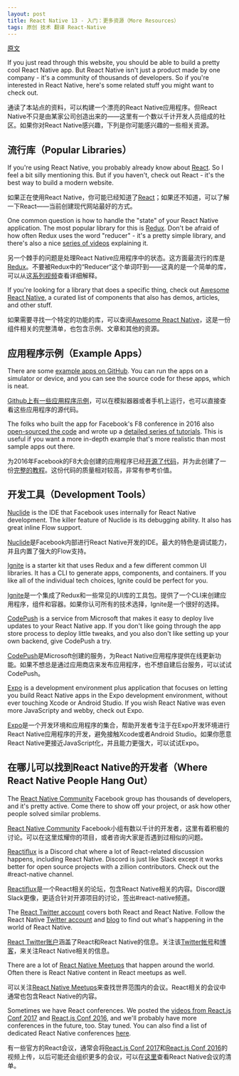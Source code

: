 ```yaml
---
layout: post
title: React Native 13 - 入门：更多资源（More Resources）
tags: 原创 技术 翻译 React-Native
---
```


[原文](https://facebook.github.io/react-native/docs/more-resources.html)

If you just read through this website, you should be able to build a pretty cool React Native app. But React Native isn't just a product made by one company - it's a community of thousands of developers. So if you're interested in React Native, here's some related stuff you might want to check out.

通读了本站点的资料，可以构建一个漂亮的React Native应用程序。但React Native不只是由某家公司创造出来的——这里有一个数以千计开发人员组成的社区。如果你对React Native感兴趣，下列是你可能感兴趣的一些相关资源。

## 流行库（Popular Libraries）

If you're using React Native, you probably already know about [React](https://facebook.github.io/react/). So I feel a bit silly mentioning this. But if you haven't, check out React - it's the best way to build a modern website.

如果正在使用React Native，你可能已经知道了[React](https://facebook.github.io/react/)；如果还不知道，可以了解一下React——当前创建现代网站最好的方式。

One common question is how to handle the "state" of your React Native application. The most popular library for this is [Redux](http://redux.js.org/). Don't be afraid of how often Redux uses the word "reducer" - it's a pretty simple library, and there's also a nice [series of videos](https://egghead.io/courses/getting-started-with-redux) explaining it.

另一个棘手的问题是处理React Native应用程序中的状态。这方面最流行的库是[Redux](http://redux.js.org/)。不要被Redux中的“Reducer“这个单词吓到——这真的是一个简单的库，可以从这[系列视频](https://egghead.io/courses/getting-started-with-redux)查看详细解释。

If you're looking for a library that does a specific thing, check out [Awesome React Native](http://www.awesome-react-native.com/), a curated list of components that also has demos, articles, and other stuff.

如果需要寻找一个特定的功能的库，可以查阅[Awesome React Native](http://www.awesome-react-native.com/)，这是一份组件相关的完整清单，也包含示例、文章和其他的资源。

## 应用程序示例（Example Apps）

There are some [example apps on GitHub](https://github.com/ReactNativeNews/React-Native-Apps). You can run the apps on a simulator or device, and you can see the source code for these apps, which is neat.

[Github上有一些应用程序示例](https://github.com/ReactNativeNews/React-Native-Apps)，可以在模拟器器或者手机上运行，也可以直接查看这些应用程序的源代码。

The folks who built the app for Facebook's F8 conference in 2016 also [open-sourced the code](https://github.com/fbsamples/f8app) and wrote up a [detailed series of tutorials](http://makeitopen.com/tutorials/building-the-f8-app/planning/). This is useful if you want a more in-depth example that's more realistic than most sample apps out there.

为2016年Facebook的F8大会创建的应用程序已经[开源了代码](https://github.com/fbsamples/f8app)，并为此创建了一份[完整的教程](http://makeitopen.com/tutorials/building-the-f8-app/planning/)。这份代码的质量相对较高，非常有参考价值。

## 开发工具（Development Tools）

[Nuclide](https://nuclide.io/) is the IDE that Facebook uses internally for React Native development. The killer feature of Nuclide is its debugging ability. It also has great inline Flow support.

[Nuclide](https://nuclide.io/)是Facebook内部进行React Native开发的IDE。最大的特色是调试能力，并且内置了强大的Flow支持。

[Ignite](https://github.com/infinitered/ignite) is a starter kit that uses Redux and a few different common UI libraries. It has a CLI to generate apps, components, and containers. If you like all of the individual tech choices, Ignite could be perfect for you.

[Ignite](https://github.com/infinitered/ignite)是一个集成了Redux和一些常见的UI库的工具包。提供了一个CLI来创建应用程序，组件和容器。如果你认可所有的技术选择，Ignite是一个很好的选择。

[CodePush](https://microsoft.github.io/code-push/) is a service from Microsoft that makes it easy to deploy live updates to your React Native app. If you don't like going through the app store process to deploy little tweaks, and you also don't like setting up your own backend, give CodePush a try.

[CodePush](https://microsoft.github.io/code-push/)是Microsoft创建的服务，为React Native应用程序提供在线更新功能。如果不想总是通过应用商店来发布应用程序，也不想自建后台服务，可以试试CodePush。

[Expo](https://docs.expo.io) is a development environment plus application that focuses on letting you build React Native apps in the Expo development environment, without ever touching Xcode or Android Studio. If you wish React Native was even more JavaScripty and webby, check out Expo.

[Expo](https://docs.expo.io)是一个开发环境和应用程序的集合，帮助开发者专注于在Expo开发环境进行React Native应用程序的开发，避免接触Xcode或者Android Studio。如果你愿意React Native更接近JavaScript化，并且能力更强大，可以试试Expo。

## 在哪儿可以找到React Native的开发者（Where React Native People Hang Out）

The [React Native Community](https://www.facebook.com/groups/react.native.community) Facebook group has thousands of developers, and it's pretty active. Come there to show off your project, or ask how other people solved similar problems.

[React Native Community](https://www.facebook.com/groups/react.native.community) Facebook小组有数以千计的开发者，这里有着积极的讨论。可以在这里炫耀你的项目，或者咨询大家是否遇到过相似的问题。

[Reactiflux](https://discord.gg/0ZcbPKXt5bZjGY5n) is a Discord chat where a lot of React-related discussion happens, including React Native. Discord is just like Slack except it works better for open source projects with a zillion contributors. Check out the #react-native channel.

[Reactiflux](https://discord.gg/0ZcbPKXt5bZjGY5n)是一个React相关的论坛，包含React Native相关的内容。Discord跟Slack更像，更适合针对开源项目的讨论，签出#react-native频道。

The [React Twitter account](https://twitter.com/reactjs) covers both React and React Native. Follow the React Native [Twitter account](https://twitter.com/reactnative) and [blog](/react-native/blog/) to find out what's happening in the world of React Native.

[React Twitter账户](https://twitter.com/reactjs)涵盖了React和React Native的信息。关注该[Twitter帐号](https://twitter.com/reactnative)和[博客](https://facebook.github.io/react-native/blog/)，来关注React Native相关的信息。

There are a lot of [React Native Meetups](http://www.meetup.com/topics/react-native/) that happen around the world. Often there is React Native content in React meetups as well.

可以关注[React Native Meetups](http://www.meetup.com/topics/react-native/)来查找世界范围内的会议。React相关的会议中通常也包含React Native的内容。

Sometimes we have React conferences. We posted the [videos from React.js Conf 2017](https://www.youtube.com/playlist?list=PLb0IAmt7-GS3fZ46IGFirdqKTIxlws7e0) and [React.js Conf 2016](https://www.youtube.com/playlist?list=PLb0IAmt7-GS0M8Q95RIc2lOM6nc77q1IY), and we'll probably have more conferences in the future, too. Stay tuned. You can also find a list of dedicated React Native conferences [here](http://www.awesome-react-native.com/#conferences).

有一些官方的React会议，通常会将[React.js Conf 2017](https://www.youtube.com/playlist?list=PLb0IAmt7-GS3fZ46IGFirdqKTIxlws7e0)和[React.js Conf 2016](https://www.youtube.com/playlist?list=PLb0IAmt7-GS0M8Q95RIc2lOM6nc77q1IY)的视频上传，以后可能还会组织更多的会议，可以在[这里](http://www.awesome-react-native.com/#conferences)查看React Native会议的清单。
